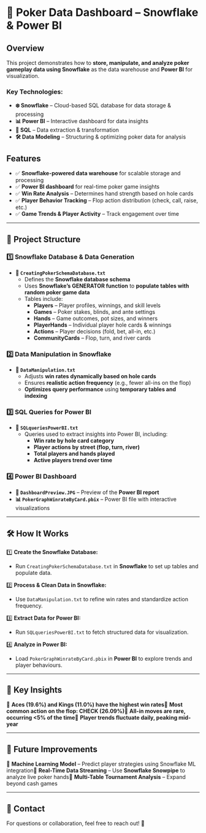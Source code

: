 # 🎲 Poker Data Dashboard – Snowflake & Power BI

## Overview

This project demonstrates how to **store, manipulate, and analyze poker gameplay data using Snowflake** as the data warehouse and **Power BI** for visualization.

### Key Technologies:

- **❄️ Snowflake** – Cloud-based SQL database for data storage & processing
- **📊 Power BI** – Interactive dashboard for data insights
- **🌟 SQL** – Data extraction & transformation
- **🛠 Data Modeling** – Structuring & optimizing poker data for analysis

## Features

- ✅ **Snowflake-powered data warehouse** for scalable storage and processing
- ✅ **Power BI dashboard** for real-time poker game insights
- ✅ **Win Rate Analysis** – Determines hand strength based on hole cards
- ✅ **Player Behavior Tracking** – Flop action distribution (check, call, raise, etc.)
- ✅ **Game Trends & Player Activity** – Track engagement over time

---

## 📁 Project Structure

### 1️⃣ **Snowflake Database & Data Generation**

- **📝 `CreatingPokerSchemaDatabase.txt`**
  - Defines the **Snowflake database schema**
  - Uses **Snowflake’s GENERATOR function** to **populate tables with random poker game data**
  - Tables include:
    - **Players** – Player profiles, winnings, and skill levels
    - **Games** – Poker stakes, blinds, and ante settings
    - **Hands** – Game outcomes, pot sizes, and winners
    - **PlayerHands** – Individual player hole cards & winnings
    - **Actions** – Player decisions (fold, bet, all-in, etc.)
    - **CommunityCards** – Flop, turn, and river cards

### 2️⃣ **Data Manipulation in Snowflake**

- **📝 `DataManipulation.txt`**
  - Adjusts **win rates dynamically based on hole cards**
  - Ensures **realistic action frequency** (e.g., fewer all-ins on the flop)
  - **Optimizes query performance** using **temporary tables and indexing**

### 3️⃣ **SQL Queries for Power BI**

- **📝 `SQLqueriesPowerBI.txt`**
  - Queries used to extract insights into Power BI, including:
    - **Win rate by hole card category**
    - **Player actions by street (flop, turn, river)**
    - **Total players and hands played**
    - **Active players trend over time**

### 4️⃣ **Power BI Dashboard**

- **🎨 `DashboardPreview.JPG`** – Preview of the **Power BI report**
- **📊 `PokerGraphWinrateByCard.pbix`** – Power BI file with interactive visualizations

---

## 🛠️ How It Works

1️⃣ **Create the Snowflake Database:**

- Run `CreatingPokerSchemaDatabase.txt` in **Snowflake** to set up tables and populate data.

2️⃣ **Process & Clean Data in Snowflake:**

- Use `DataManipulation.txt` to refine win rates and standardize action frequency.

3️⃣ **Extract Data for Power BI:**

- Run `SQLqueriesPowerBI.txt` to fetch structured data for visualization.

4️⃣ **Analyze in Power BI:**

- Load `PokerGraphWinrateByCard.pbix` in **Power BI** to explore trends and player behaviours.

---

## 📌 Key Insights

🔹 **Aces (19.6%) and Kings (11.0%) have the highest win rates**🔹 **Most common action on the flop: CHECK (26.09%)**🔹 **All-in moves are rare, occurring <5% of the time**🔹 **Player trends fluctuate daily, peaking mid-year**

---

## 🚀 Future Improvements

🔹 **Machine Learning Model** – Predict player strategies using Snowflake ML integration🔹 **Real-Time Data Streaming** – Use **Snowflake Snowpipe** to analyze live poker hands🔹 **Multi-Table Tournament Analysis** – Expand beyond cash games

---

## 📩 Contact

For questions or collaboration, feel free to reach out! 🚀

